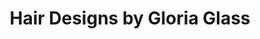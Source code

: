 ---
title: "Hair Designs by Gloria Glass"
url: /erie/hair-designs-by-gloria-glass/
shop: hairdresser
---